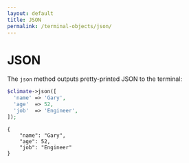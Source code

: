 ```yaml
---
layout: default
title: JSON
permalink: /terminal-objects/json/
---
```


JSON
==============

The `json` method outputs pretty-printed JSON to the terminal:

~~~php
$climate->json([
  'name' => 'Gary',
  'age'  => 52,
  'job'  => 'Engineer',
]);
~~~

~~~.language-javascript
{
    "name": "Gary",
    "age": 52,
    "job": "Engineer"
}
~~~
